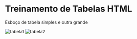 <h1>Treinamento de Tabelas HTML</h1>
<p> Esboço de tabela simples e outra grande</p>

![tabela1](https://github.com/wellingtonzeroone/html_tabelas/assets/165533130/b222ea18-6a59-4d84-afa8-f826e352056f)
![tabela2](https://github.com/wellingtonzeroone/html_tabelas/assets/165533130/5fa3923f-689f-4412-8c45-976c5683d46c)
